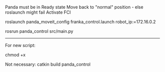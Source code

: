 Panda must be in Ready state
Move back to "normal" position - else roslaunch might fail
Activate FCI

roslaunch panda_moveit_config franka_control.launch robot_ip:=172.16.0.2

rosrun panda_control src/main.py






----

For new script:

chmod +x <filename>

Not necessary: catkin build panda_control
